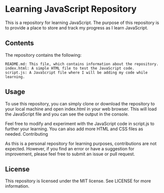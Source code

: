 # Learning JavaScript Repository

This is a repository for learning JavaScript. The purpose of this repository is to provide a place to store and track my progress as I learn JavaScript.
## Contents

The repository contains the following:

    README.md: This file, which contains information about the repository.
    index.html: A simple HTML file to test the JavaScript code.
    script.js: A JavaScript file where I will be adding my code while learning.

## Usage

To use this repository, you can simply clone or download the repository to your local machine and open index.html in your web browser. This will load the JavaScript file and you can see the output in the console.

Feel free to modify and experiment with the JavaScript code in script.js to further your learning. You can also add more HTML and CSS files as needed.
Contributing

As this is a personal repository for learning purposes, contributions are not expected. However, if you find an error or have a suggestion for improvement, please feel free to submit an issue or pull request.
## License

This repository is licensed under the MIT license. See LICENSE for more information.

